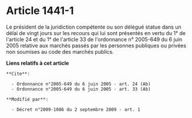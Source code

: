 # Article 1441-1

Le président de la juridiction compétente ou son délégué statue dans un délai de vingt jours sur les recours qui lui sont
présentés en vertu du 1° de l'article 24 et du 1° de l'article 33 de l'ordonnance n° 2005-649 du 6 juin 2005 relative aux
marchés passés par les personnes publiques ou privées non soumises au code des marchés publics.

**Liens relatifs à cet article**

	**Cite**:

	  - Ordonnance n°2005-649 du 6 juin 2005 - art. 24 (Ab)
	  - Ordonnance n°2005-649 du 6 juin 2005 - art. 33 (Ab)

	**Modifié par**:

	  - Décret n°2009-1086 du 2 septembre 2009 - art. 1
